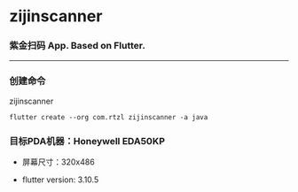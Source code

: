 # zijinscanner
### 紫金扫码 App. Based on Flutter.

-----

### 创建命令

zijinscanner

``` flutter
flutter create --org com.rtzl zijinscanner -a java
```

### 目标PDA机器：Honeywell    EDA50KP

- 屏幕尺寸：320x486

- flutter version: 3.10.5

